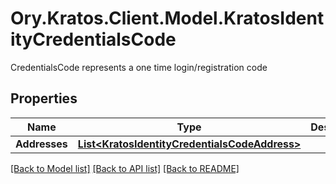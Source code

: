 # Ory.Kratos.Client.Model.KratosIdentityCredentialsCode
CredentialsCode represents a one time login/registration code

## Properties

Name | Type | Description | Notes
------------ | ------------- | ------------- | -------------
**Addresses** | [**List&lt;KratosIdentityCredentialsCodeAddress&gt;**](KratosIdentityCredentialsCodeAddress.md) |  | [optional] 

[[Back to Model list]](../README.md#documentation-for-models) [[Back to API list]](../README.md#documentation-for-api-endpoints) [[Back to README]](../README.md)

